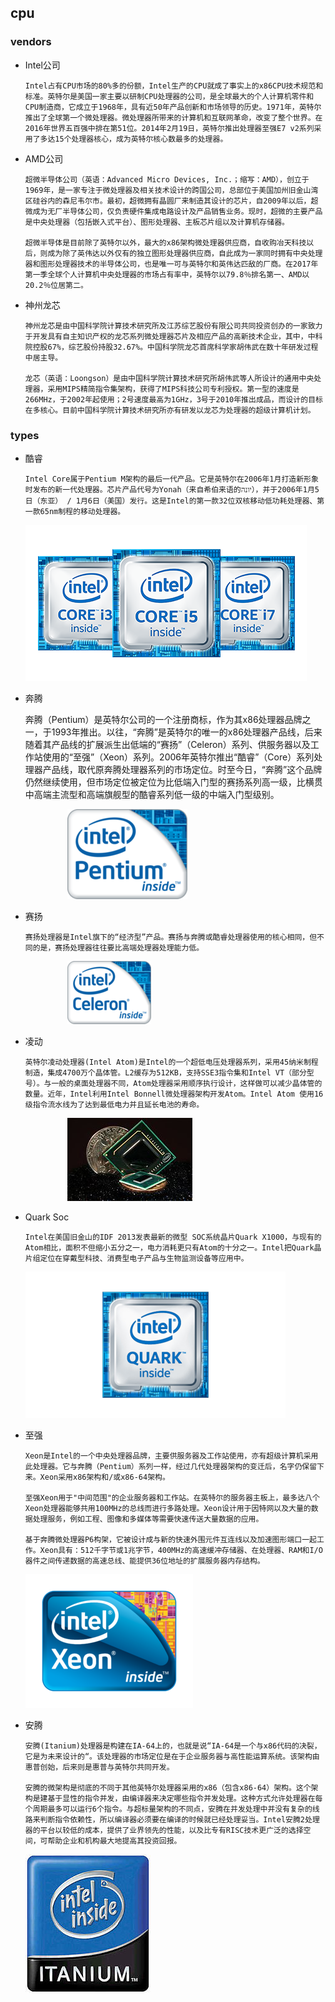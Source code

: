 ## cpu

### vendors
+ Intel公司

      Intel占有CPU市场的80%多的份额，Intel生产的CPU就成了事实上的x86CPU技术规范和标准。英特尔是美国一家主要以研制CPU处理器的公司，是全球最大的个人计算机零件和CPU制造商，它成立于1968年，具有近50年产品创新和市场领导的历史。1971年，英特尔推出了全球第一个微处理器。微处理器所带来的计算机和互联网革命，改变了整个世界。在2016年世界五百强中排在第51位。2014年2月19日，英特尔推出处理器至强E7 v2系列采用了多达15个处理器核心，成为英特尔核心数最多的处理器。

+ AMD公司
  
      超微半导体公司（英语：Advanced Micro Devices, Inc.；缩写：AMD），创立于1969年，是一家专注于微处理器及相关技术设计的跨国公司，总部位于美国加州旧金山湾区硅谷内的森尼韦尔市。最初，超微拥有晶圆厂来制造其设计的芯片，自2009年以后，超微成为无厂半导体公司，仅负责硬件集成电路设计及产品销售业务。现时，超微的主要产品是中央处理器（包括嵌入式平台）、图形处理器、主板芯片组以及计算机存储器。

      超微半导体是目前除了英特尔以外，最大的x86架构微处理器供应商，自收购冶天科技以后，则成为除了英伟达以外仅有的独立图形处理器供应商，自此成为一家同时拥有中央处理器和图形处理器技术的半导体公司，也是唯一可与英特尔和英伟达匹敌的厂商。在2017年第一季全球个人计算机中央处理器的市场占有率中，英特尔以79.8％排名第一、AMD以20.2％位居第二。

+ 神州龙芯

      神州龙芯是由中国科学院计算技术研究所及江苏综艺股份有限公司共同投资创办的一家致力于开发具有自主知识产权的龙芯系列微处理器芯片及相应产品的高新技术企业，其中，中科院控股67%，综艺股份持股32.67%。中国科学院龙芯首席科学家胡伟武在数十年研发过程中居主导。

      龙芯（英语：Loongson）是由中国科学院计算技术研究所胡伟武等人所设计的通用中央处理器，采用MIPS精简指令集架构，获得了MIPS科技公司专利授权。第一型的速度是266MHz，于2002年起使用；2号速度最高为1GHz，3号于2010年推出成品，而设计的目标在多核心。目前中国科学院计算技术研究所亦有研发以龙芯为处理器的超级计算机计划。

### types
+ 酷睿

      Intel Core属于Pentium M架构的最后一代产品。它是英特尔在2006年1月打造新形象时发布的新一代处理器。芯片产品代号为Yonah（来自希伯来语的יונה‎），并于2006年1月5日（东亚） / 1月6日（美国）发行。这是Intel的第一款32位双核移动低功耗处理器、第一款65nm制程的移动处理器。
    ![酷睿](./pic/pic2/酷睿.png)

+ 奔腾

    奔腾（Pentium）是英特尔公司的一个注册商标，作为其x86处理器品牌之一，于1993年推出。以往，“奔腾”是英特尔的唯一的x86处理器产品线，后来随着其产品线的扩展派生出低端的“赛扬”（Celeron）系列、供服务器以及工作站使用的“至强”（Xeon）系列。2006年英特尔推出“酷睿”（Core）系列处理器产品线，取代原奔腾处理器系列的市场定位。时至今日，“奔腾”这个品牌仍然继续使用，但市场定位被定位为比低端入门型的赛扬系列高一级，比横贯中高端主流型和高端旗舰型的酷睿系列低一级的中端入门型级别。

    &nbsp;&nbsp;&nbsp;&nbsp;&nbsp;&nbsp;&nbsp;&nbsp;&nbsp;&nbsp;&nbsp;&nbsp;&nbsp;&nbsp;&nbsp;&nbsp; ![奔腾](./pic/pic2/奔腾.png)

+ 赛扬
  
      赛扬处理器是Intel旗下的“经济型”产品。赛扬与奔腾或酷睿处理器使用的核心相同，但不同的是，赛扬处理器往往要比高端处理器处理能力低。
    &nbsp;&nbsp;&nbsp;&nbsp;&nbsp;&nbsp;&nbsp;&nbsp;&nbsp;&nbsp;&nbsp;&nbsp;&nbsp;&nbsp;&nbsp;&nbsp; ![赛扬](./pic/pic2/赛扬.png)

+ 凌动

      英特尔凌动处理器(Intel Atom)是Intel的一个超低电压处理器系列，采用45纳米制程制造，集成4700万个晶体管。L2缓存为512KB，支持SSE3指令集和Intel VT（部分型号）。与一般的桌面处理器不同，Atom处理器采用顺序执行设计，这样做可以减少晶体管的数量。近年，Intel利用Intel Bonnell微处理器架构开发Atom。Intel Atom 使用16级指令流水线为了达到最低电力并且延长电池的寿命。
    &nbsp;&nbsp;&nbsp;&nbsp;&nbsp;&nbsp;&nbsp;&nbsp;&nbsp;&nbsp;&nbsp;&nbsp;&nbsp;&nbsp;&nbsp;&nbsp; ![凌动](./pic/pic2/凌动.jpg)

+ Quark Soc
  
      Intel在美国旧金山的IDF 2013发表最新的微型 SOC系统晶片Quark X1000，与现有的Atom相比，面积不但缩小五分之一，电力消耗更只有Atom的十分之一。Intel把Quark晶片组定位在穿戴型科技、消费型电子产品与生物监测设备等应用中。
    ![夸克](./pic/pic2/夸克.png)

+ 至强

      Xeon是Intel的一个中央处理器品牌，主要供服务器及工作站使用，亦有超级计算机采用此处理器。它与奔腾（Pentium）系列一样，经过几代处理器架构的变迁后，名字仍保留下来。Xeon采用x86架构和/或x86-64架构。

      至强Xeon用于"中间范围"的企业服务器和工作站。在英特尔的服务器主板上，最多达八个Xeon处理器能够共用100MHz的总线而进行多路处理。Xeon设计用于因特网以及大量的数据处理服务，例如工程、图像和多媒体等需要快速传送大量数据的应用。

      基于奔腾微处理器P6构架，它被设计成与新的快速外围元件互连线以及加速图形端口一起工作。Xeon具有：512千字节或1兆字节，400MHz的高速缓冲存储器、在处理器、RAM和I/O器件之间传递数据的高速总线、能提供36位地址的扩展服务器内存结构。
    ![至强](./pic/pic2/至强.jpg)

+ 安腾

      安腾(Itanium)处理器是构建在IA-64上的，也就是说“IA-64是一个与x86代码的决裂，它是为未来设计的“。该处理器的市场定位是在于企业服务器与高性能运算系统。该架构由惠普创始，后来则是惠普与英特尔共同开发。

      安腾的微架构是彻底的不同于其他英特尔处理器采用的x86（包含x86-64）架构。这个架构是建基于显性的指令并发，由编译器来决定哪些指令并发处理。这种方式允许处理器在每个周期最多可以运行6个指令。与超标量架构的不同点，安腾在并发处理中并没有复杂的线路来判断指令依赖性，所以编译器必须要在编译的时候就已经处理妥当。Intel安腾2处理器的平台以较低的成本，提供了业界领先的性能，以及比专有RISC技术更广泛的选择空间，可帮助企业和机构最大地提高其投资回报。
    ![安腾](./pic/pic2/安腾.jpg)